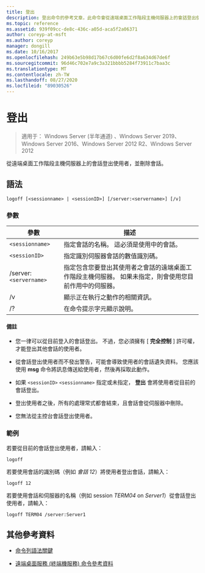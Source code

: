 ```yaml
---
title: 登出
description: 登出命令的參考文章，此命令會從遠端桌面工作階段主機伺服器上的會話登出使用者並刪除會話。
ms.topic: reference
ms.assetid: 939f09cc-de8c-436c-a05d-aca5f2a06371
author: coreyp-at-msft
ms.author: coreyp
manager: dongill
ms.date: 10/16/2017
ms.openlocfilehash: 249b63e5b98d17b67c6d00fe6d2f8a634d67de6f
ms.sourcegitcommit: 96d46c702e7a9c3a321bbbb5284f73911c7baa3c
ms.translationtype: MT
ms.contentlocale: zh-TW
ms.lasthandoff: 08/27/2020
ms.locfileid: "89030526"
---
```

# <a name="logoff"></a>登出

> 適用于： Windows Server (半年通道) 、Windows Server 2019、Windows Server 2016、Windows Server 2012 R2、Windows Server 2012

從遠端桌面工作階段主機伺服器上的會話登出使用者，並刪除會話。

## <a name="syntax"></a>語法
```
logoff [<sessionname> | <sessionID>] [/server:<servername>] [/v]
```

### <a name="parameters"></a>參數

| 參數 | 描述 |
| --------- | ----------- |
| `<sessionname>` | 指定會話的名稱。 這必須是使用中的會話。|
| `<sessionID>` | 指定識別伺服器會話的數值識別碼。 |
| /server:`<servername>` | 指定包含您要登出其使用者之會話的遠端桌面工作階段主機伺服器。 如果未指定，則會使用您目前作用中的伺服器。 |
| /v | 顯示正在執行之動作的相關資訊。 |
| /? | 在命令提示字元顯示說明。 |

#### <a name="remarks"></a>備註

- 您一律可以從目前登入的會話登出。 不過，您必須擁有 [ **完全控制** ] 許可權，才能登出其他會話的使用者。

- 從會話登出使用者而不發出警告，可能會導致使用者的會話遺失資料。 您應該使用 **msg** 命令將訊息傳送給使用者，然後再採取此動作。

- 如果 `<sessionID>` `<sessionname>` 指定或未指定， **登出** 會將使用者從目前的會話登出。

- 登出使用者之後，所有的處理常式都會結束，且會話會從伺服器中刪除。

- 您無法從主控台會話登出使用者。

### <a name="examples"></a>範例

若要從目前的會話登出使用者，請輸入：

```
logoff
```

若要使用會話的識別碼（例如 *會話 12*）將使用者登出會話，請輸入：

```
logoff 12
```

若要使用會話和伺服器的名稱（例如 session *TERM04* on *Server1*）從會話登出使用者，請輸入：

```
logoff TERM04 /server:Server1
```

## <a name="additional-references"></a>其他參考資料

- [命令列語法關鍵](command-line-syntax-key.md)

- [遠端桌面服務 (終端機服務) 命令參考資料](remote-desktop-services-terminal-services-command-reference.md)

